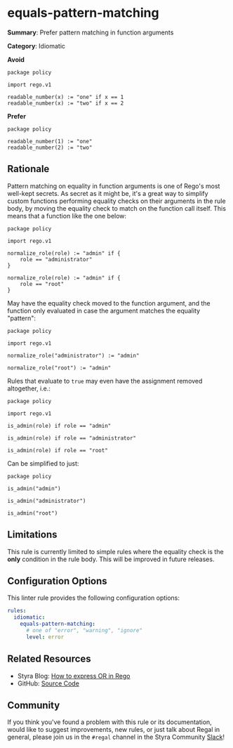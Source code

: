 # equals-pattern-matching

**Summary**: Prefer pattern matching in function arguments

**Category**: Idiomatic

**Avoid**
```rego
package policy

import rego.v1

readable_number(x) := "one" if x == 1
readable_number(x) := "two" if x == 2
```

**Prefer**
```rego
package policy

readable_number(1) := "one"
readable_number(2) := "two"
```

## Rationale

Pattern matching on equality in function arguments is one of Rego's most well-kept secrets. As secret as it might be,
it's a great way to simplify custom functions performing equality checks on their arguments in the rule body, by
moving the equality check to match on the function call itself. This means that a function like the one below:

```rego
package policy

import rego.v1

normalize_role(role) := "admin" if {
    role == "administrator"
}

normalize_role(role) := "admin" if {
    role == "root"
}
```

May have the equality check moved to the function argument, and the function only evaluated in case the argument matches
the equality "pattern":

```rego
package policy

import rego.v1

normalize_role("administrator") := "admin"

normalize_role("root") := "admin"
```

Rules that evaluate to `true` may even have the assignment removed altogether, i.e.:

```rego
package policy

import rego.v1

is_admin(role) if role == "admin"

is_admin(role) if role == "administrator"

is_admin(role) if role == "root"
```

Can be simplified to just:

```rego
package policy

is_admin("admin")

is_admin("administrator")

is_admin("root")
```

## Limitations

This rule is currently limited to simple rules where the equality check is the **only** condition in the rule body. This
will be improved in future releases.

## Configuration Options

This linter rule provides the following configuration options:

```yaml
rules:
  idiomatic:
    equals-pattern-matching:
      # one of "error", "warning", "ignore"
      level: error
```

## Related Resources

- Styra Blog: [How to express OR in Rego](https://www.styra.com/blog/how-to-express-or-in-rego/)
- GitHub: [Source Code](https://github.com/StyraInc/regal/blob/main/bundle/regal/rules/idiomatic/equals-pattern-matching/equals_pattern_matching.rego)

## Community

If you think you've found a problem with this rule or its documentation, would like to suggest improvements, new rules,
or just talk about Regal in general, please join us in the `#regal` channel in the Styra Community
[Slack](https://communityinviter.com/apps/styracommunity/signup)!
